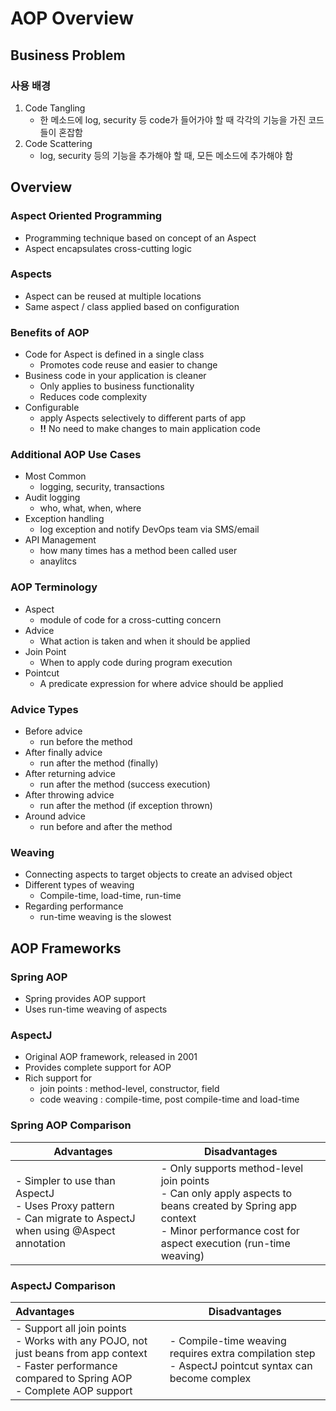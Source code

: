 # AOP Overview



## Business Problem

### 사용 배경

1. Code Tangling
   - 한 메소드에 log, security 등 code가 들어가야 할 때 각각의 기능을 가진 코드들이 혼잡함
2. Code Scattering
   - log, security 등의 기능을 추가해야 할 때, 모든 메소드에 추가해야 함



## Overview

### Aspect Oriented Programming

- Programming technique based on concept of an Aspect
- Aspect encapsulates cross-cutting logic



### Aspects

- Aspect can be reused at multiple locations
- Same aspect / class applied based on configuration



### Benefits of AOP

- Code for Aspect is defined in a single class
  - Promotes code reuse and easier to change
- Business code in your application is cleaner
  - Only applies to business functionality
  - Reduces code complexity
- Configurable
  - apply Aspects selectively to different parts of app
  - **!!** No need to make changes to main application code



### Additional AOP Use Cases

- Most Common
  - logging, security, transactions
- Audit logging
  - who, what, when, where
- Exception handling
  - log exception and notify DevOps team via SMS/email
- API Management
  - how many times has a method been called user
  - anaylitcs



### AOP Terminology

- Aspect
  - module of code for a cross-cutting concern
- Advice
  - What action is taken and when it should be applied
- Join Point
  - When to apply code during program execution
- Pointcut
  - A predicate expression for where advice should be applied



### Advice Types

- Before advice
  - run before the method
- After finally advice
  - run after the method (finally)
- After returning advice
  - run after the method (success execution)
- After throwing advice
  - run after the method (if exception thrown)
- Around advice
  - run before and after the method



### Weaving

- Connecting aspects to target objects to create an advised object
- Different types of weaving
  - Compile-time, load-time, run-time
- Regarding performance
  - run-time weaving is the slowest



## AOP Frameworks



### Spring AOP

- Spring provides AOP support
- Uses run-time weaving of aspects



### AspectJ

- Original AOP framework, released in 2001
- Provides complete support for AOP
- Rich support for
  - join points : method-level, constructor, field
  - code weaving : compile-time, post compile-time and load-time



### Spring AOP Comparison

| Advantages                                                   | Disadvantages                                                |
| ------------------------------------------------------------ | ------------------------------------------------------------ |
| - Simpler to use than AspectJ   <br />- Uses Proxy pattern<br />- Can migrate to AspectJ when using @Aspect annotation | - Only supports method-level join points<br />- Can only apply aspects to beans created by Spring app context<br />- Minor performance cost for aspect execution (run-time weaving) |



### AspectJ Comparison

| Advantages                                                   | Disadvantages                                                |
| :----------------------------------------------------------- | ------------------------------------------------------------ |
| - Support all join points<br />- Works with any POJO, not just beans from app context<br />- Faster performance compared to Spring AOP<br />- Complete AOP support | - Compile-time weaving requires extra compilation step<br />- AspectJ pointcut syntax can become complex |


